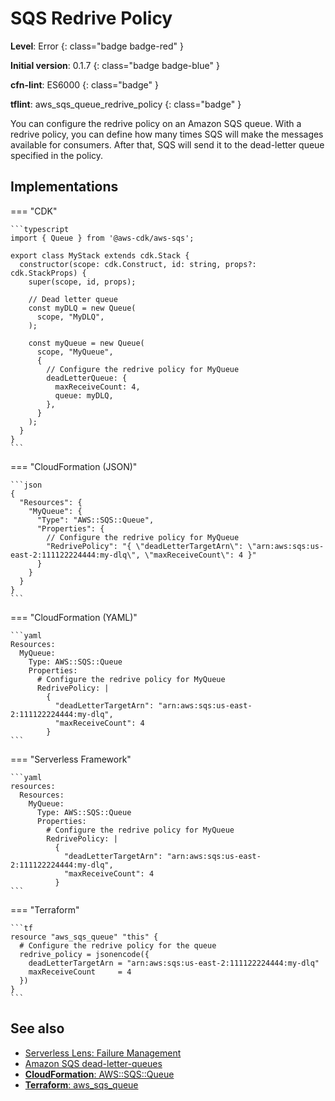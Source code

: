 # SQS Redrive Policy

__Level__: Error
{: class="badge badge-red" }

__Initial version__: 0.1.7
{: class="badge badge-blue" }

__cfn-lint__: ES6000
{: class="badge" }

__tflint__: aws_sqs_queue_redrive_policy
{: class="badge" }

You can configure the redrive policy on an Amazon SQS queue. With a redrive policy, you can define how many times SQS will make the messages available for consumers. After that, SQS will send it to the dead-letter queue specified in the policy.

## Implementations

=== "CDK"

    ```typescript
    import { Queue } from '@aws-cdk/aws-sqs';

    export class MyStack extends cdk.Stack {
      constructor(scope: cdk.Construct, id: string, props?: cdk.StackProps) {
        super(scope, id, props);

        // Dead letter queue
        const myDLQ = new Queue(
          scope, "MyDLQ",
        );

        const myQueue = new Queue(
          scope, "MyQueue",
          {
            // Configure the redrive policy for MyQueue
            deadLetterQueue: {
              maxReceiveCount: 4,
              queue: myDLQ,
            },
          }
        );
      }
    }
    ```

=== "CloudFormation (JSON)"

    ```json
    {
      "Resources": {
        "MyQueue": {
          "Type": "AWS::SQS::Queue",
          "Properties": {
            // Configure the redrive policy for MyQueue
            "RedrivePolicy": "{ \"deadLetterTargetArn\": \"arn:aws:sqs:us-east-2:111122224444:my-dlq\", \"maxReceiveCount\": 4 }"
          }
        }
      }
    }
    ```

=== "CloudFormation (YAML)"

    ```yaml
    Resources:
      MyQueue:
        Type: AWS::SQS::Queue
        Properties:
          # Configure the redrive policy for MyQueue
          RedrivePolicy: |
            {
              "deadLetterTargetArn": "arn:aws:sqs:us-east-2:111122224444:my-dlq",
              "maxReceiveCount": 4
            }
    ```

=== "Serverless Framework"

    ```yaml
    resources:
      Resources:
        MyQueue:
          Type: AWS::SQS::Queue
          Properties:
            # Configure the redrive policy for MyQueue
            RedrivePolicy: |
              {
                "deadLetterTargetArn": "arn:aws:sqs:us-east-2:111122224444:my-dlq",
                "maxReceiveCount": 4
              }
    ```

=== "Terraform"

    ```tf
    resource "aws_sqs_queue" "this" {
      # Configure the redrive policy for the queue
      redrive_policy = jsonencode({
        deadLetterTargetArn = "arn:aws:sqs:us-east-2:111122224444:my-dlq"
        maxReceiveCount     = 4
      })
    }
    ```

## See also

* [Serverless Lens: Failure Management](https://docs.aws.amazon.com/wellarchitected/latest/serverless-applications-lens/failure-management.html)
* [Amazon SQS dead-letter-queues](https://docs.aws.amazon.com/AWSSimpleQueueService/latest/SQSDeveloperGuide/sqs-dead-letter-queues.html)
* [__CloudFormation__: AWS::SQS::Queue](https://docs.aws.amazon.com/AWSCloudFormation/latest/UserGuide/aws-properties-sqs-queues.html)
* [__Terraform__: aws_sqs_queue](https://registry.terraform.io/providers/hashicorp/aws/latest/docs/resources/sqs_queue)